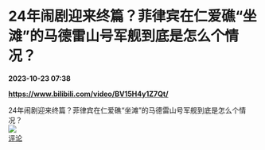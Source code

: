 # 24年闹剧迎来终篇？菲律宾在仁爱礁“坐滩”的马德雷山号军舰到底是怎么个情况？

**2023-10-23 07:38**

**https://www.bilibili.com/video/BV15H4y1Z7Qt/**

24年闹剧迎来终篇？菲律宾在仁爱礁“坐滩”的马德雷山号军舰到底是怎么个情况？  
![](https://img3.chouti.com/CHOUTI_20231023/FB54EE4C54E646A9A383CB790600E1DD_W281H281.jpeg)  
[评论](https://m.chouti.com/link/40376674)